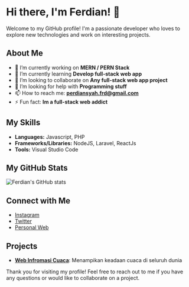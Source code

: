 # Hi there, I'm Ferdian! 👋

Welcome to my GitHub profile! I'm a passionate developer who loves to explore new technologies and work on interesting projects.

## About Me

- 🔭 I’m currently working on **MERN / PERN Stack**
- 🌱 I’m currently learning **Develop full-stack web app**
- 👯 I’m looking to collaborate on **Any full-stack web app project**
- 🤔 I’m looking for help with **Programming stuff**
- 📫 How to reach me: **perdiansyah.frd@gmail.com**
- ⚡ Fun fact: **Im a full-stack web addict**

## My Skills

- **Languages:** Javascript, PHP
- **Frameworks/Libraries:** NodeJS, Laravel, ReactJs
- **Tools:** Visual Studio Code

## My GitHub Stats

![Ferdian's GitHub stats](https://github-readme-stats.vercel.app/api?username=imferdian&show_icons=true&theme=radical)

## Connect with Me

- [Instagram](https://www.instagram.com/@whosferdie_)
- [Twitter](https://x.com/whosferdie)
- [Personal Web](https://imferdian.github.io/portfolio-tailwind-css/)

## Projects

- **[Web Infromasi Cuaca](https://github.com/imferdian/Informasi-Cuaca-Ferdi)**: Menampikan keadaan cuaca di seluruh dunia

Thank you for visiting my profile! Feel free to reach out to me if you have any questions or would like to collaborate on a project.
